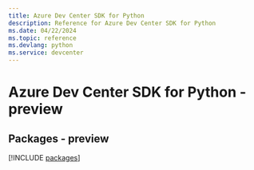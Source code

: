 ```yaml
---
title: Azure Dev Center SDK for Python
description: Reference for Azure Dev Center SDK for Python
ms.date: 04/22/2024
ms.topic: reference
ms.devlang: python
ms.service: devcenter
---
```

# Azure Dev Center SDK for Python - preview
## Packages - preview
[!INCLUDE [packages](dev-center-index.md)]